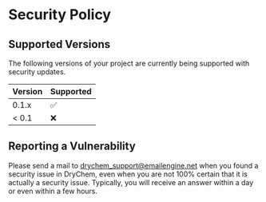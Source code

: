 # Security Policy

## Supported Versions

The following versions of your project are
currently being supported with security updates.

| Version | Supported          |
| ------- | ------------------ |
| 0.1.x   | :white_check_mark: |
| < 0.1   | :x:                |

## Reporting a Vulnerability

Please send a mail to drychem_support@emailengine.net when you found a security issue in DryChem, even when you are not 100% certain that it is actually a security issue. Typically, you will receive an answer within a day or even within a few hours.
